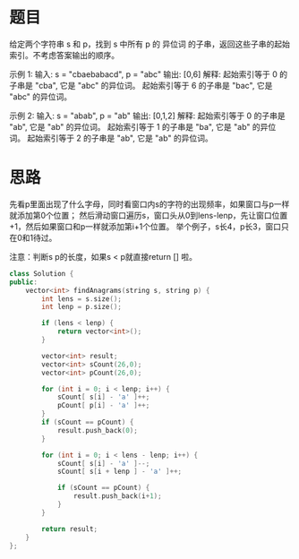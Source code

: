 # 题目

给定两个字符串 s 和 p，找到 s 中所有 p 的 异位词 的子串，返回这些子串的起始索引。不考虑答案输出的顺序。

示例 1:
输入: s = "cbaebabacd", p = "abc"
输出: [0,6]
解释:
起始索引等于 0 的子串是 "cba", 它是 "abc" 的异位词。
起始索引等于 6 的子串是 "bac", 它是 "abc" 的异位词。

示例 2:
输入: s = "abab", p = "ab"
输出: [0,1,2]
解释:
起始索引等于 0 的子串是 "ab", 它是 "ab" 的异位词。
起始索引等于 1 的子串是 "ba", 它是 "ab" 的异位词。
起始索引等于 2 的子串是 "ab", 它是 "ab" 的异位词。


# 思路
先看p里面出现了什么字母，同时看窗口内s的字符的出现频率，如果窗口与p一样就添加第0个位置；
然后滑动窗口遍历s，窗口头从0到lens-lenp，先让窗口位置+1，然后如果窗口和p一样就添加第i+1个位置。
举个例子，s长4，p长3，窗口只在0和1待过。

注意：判断s p的长度，如果s < p就直接return [] 啦。

```c++
class Solution {
public:
    vector<int> findAnagrams(string s, string p) {
        int lens = s.size();
        int lenp = p.size();

        if (lens < lenp) {
            return vector<int>();
        }

        vector<int> result;
        vector<int> sCount(26,0);
        vector<int> pCount(26,0);

        for (int i = 0; i < lenp; i++) {
            sCount[ s[i] - 'a' ]++;
            pCount[ p[i] - 'a' ]++;
        }
        if (sCount == pCount) {
            result.push_back(0);
        }

        for (int i = 0; i < lens - lenp; i++) {
            sCount[ s[i] - 'a' ]--;
            sCount[ s[i + lenp ] - 'a' ]++;

            if (sCount == pCount) {
                result.push_back(i+1);
            }
        }

        return result;
    }
};
```